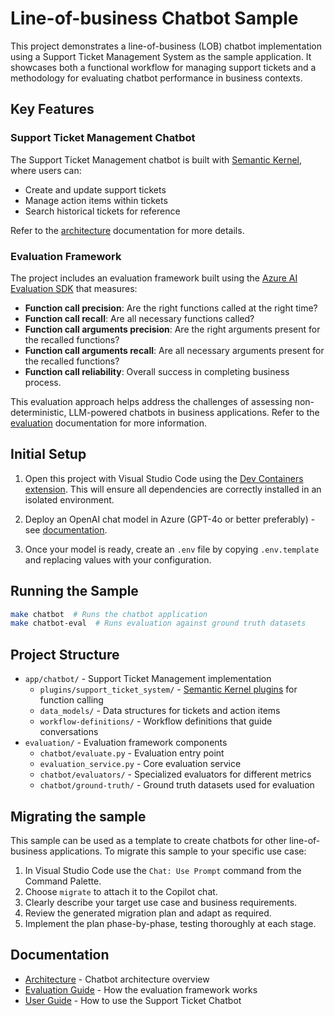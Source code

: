 # Line-of-business Chatbot Sample

This project demonstrates a line-of-business (LOB) chatbot implementation using a Support Ticket Management System as the sample application. It showcases both a functional workflow for managing support tickets and a methodology for evaluating chatbot performance in business contexts.

## Key Features

### Support Ticket Management Chatbot

The Support Ticket Management chatbot is built with [Semantic Kernel](https://github.com/microsoft/semantic-kernel), where users can:

- Create and update support tickets
- Manage action items within tickets
- Search historical tickets for reference

Refer to the [architecture](./docs/architecture/support-ticket-chatbot-architecture.md) documentation for more details.

### Evaluation Framework

The project includes an evaluation framework built using the [Azure AI Evaluation SDK](https://learn.microsoft.com/python/api/overview/azure/ai-evaluation-readme?view=azure-python) that measures:

- **Function call precision**: Are the right functions called at the right time?
- **Function call recall**: Are all necessary functions called?
- **Function call arguments precision**: Are the right arguments present for the recalled functions?
- **Function call arguments recall**: Are all necessary arguments present for the recalled functions?
- **Function call reliability**: Overall success in completing business process.

This evaluation approach helps address the challenges of assessing non-deterministic, LLM-powered chatbots in business applications. Refer to the [evaluation](./docs/evaluation/evaluation-framework.md) documentation for more information.

## Initial Setup

1. Open this project with Visual Studio Code using the [Dev Containers extension](https://marketplace.visualstudio.com/items?itemName=ms-vscode-remote.remote-containers). This will ensure all dependencies are correctly installed in an isolated environment.

2. Deploy an OpenAI chat model in Azure (GPT-4o or better preferably) - see [documentation](https://learn.microsoft.com/azure/ai-services/openai/how-to/create-resource?pivots=web-portal).

3. Once your model is ready, create an `.env` file by copying `.env.template` and replacing values with your configuration.

## Running the Sample

```bash
make chatbot  # Runs the chatbot application
make chatbot-eval  # Runs evaluation against ground truth datasets
```

## Project Structure

- `app/chatbot/` - Support Ticket Management implementation
  - `plugins/support_ticket_system/` - [Semantic Kernel plugins](https://learn.microsoft.com/semantic-kernel/agents/plugins/) for function calling
  - `data_models/` - Data structures for tickets and action items
  - `workflow-definitions/` - Workflow definitions that guide conversations
- `evaluation/` - Evaluation framework components
  - `chatbot/evaluate.py` - Evaluation entry point
  - `evaluation_service.py` - Core evaluation service
  - `chatbot/evaluators/` - Specialized evaluators for different metrics
  - `chatbot/ground-truth/` - Ground truth datasets used for evaluation

## Migrating the sample

This sample can be used as a template to create chatbots for other line-of-business applications. To migrate this sample to your specific use case:

1. In Visual Studio Code use the `Chat: Use Prompt` command from the Command Palette.
2. Choose `migrate` to attach it to the Copilot chat.
3. Clearly describe your target use case and business requirements.
4. Review the generated migration plan and adapt as required.
5. Implement the plan phase-by-phase, testing thoroughly at each stage.

## Documentation

- [Architecture](docs/architecture/support-ticket-chatbot-architecture.md) - Chatbot architecture overview
- [Evaluation Guide](docs/evaluation/evaluation-framework-guide.md) - How the evaluation framework works
- [User Guide](docs/user-guide/support-ticket-chatbot-user-guide.md.md) - How to use the Support Ticket Chatbot
